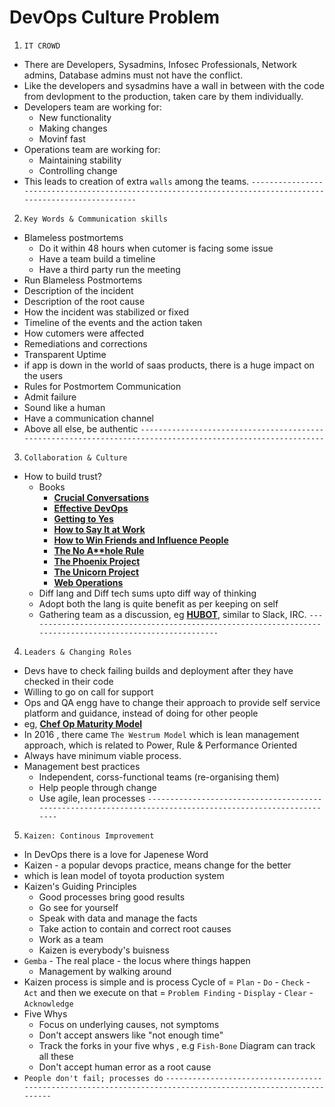 # DevOps Culture Problem
1. `IT CROWD`
- There are Developers, Sysadmins, Infosec Professionals, Network admins, Database admins must not have the conflict.
- Like the developers and sysadmins have a wall in between with the code from devlopment to the production, taken care by them individually.
- Developers team are working for:
  - New functionality
  - Making changes
  - Movinf fast
- Operations team are working for:
  - Maintaining stability
  - Controlling change
- This leads to creation of extra `walls` among the teams.
`------------------------------------------------------------------------------------------------------------`
2. `Key Words & Communication skills`
- Blameless postmortems 
  - Do it within 48 hours when cutomer is facing some issue
  - Have a team build a timeline
  - Have a third party run the meeting
 - Run Blameless Postmortems
  - Description of the incident
  - Description of the root cause
  - How the incident was stabilized or fixed
  - Timeline of the events and the action taken
  - How cutomers were affected
  - Remediations and corrections
 - Transparent Uptime
  - if app is down in the world of saas products, there is a huge impact on the users
 - Rules for Postmortem Communication
  - Admit failure
  - Sound like a human
  - Have a communication channel
  - Above all else, be authentic
`------------------------------------------------------------------------------------------------------------`
3. `Collaboration & Culture`
- How to build trust?
  - Books
    - **[Crucial Conversations](https://www.mheducation.com/highered/product/crucial-conversations-tools-talking-when-stakes-high-second-edition-patterson-grenny/9780071775304.html)**
    - **[Effective DevOps](https://www.oreilly.com/library/view/effective-devops/9781491926291/)**
    - **[Getting to Yes](https://www.penguinrandomhouse.com/books/324551/getting-to-yes-by-roger-fisher-and-william-ury/)**
    - **[How to Say It at Work](https://www.penguinrandomhouse.com/books/295083/how-to-say-it-at-work-by-jack-griffin/)**
    - **[How to Win Friends and Influence People](https://www.simonandschuster.com/books/How-To-Win-Friends-and-Influence-People/Dale-Carnegie/9781439167342)**
    - **[The No A**hole Rule](https://hbgbestsellers.com/titles/robert-i-sutton-phd/the-no-asshole-rule/9780759518018/)**
    - **[The Phoenix Project](https://itrevolution.com/book/the-phoenix-project/)**
    - **[The Unicorn Project](https://itrevolution.com/the-unicorn-project/)**
    - **[Web Operations](https://www.oreilly.com/library/view/web-operations/9781449377465/)**
  - Diff lang and Diff tech sums upto diff way of thinking
  - Adopt both the lang is quite benefit as per keeping on self
  - Gathering team as a discussion, eg **[HUBOT](https://hubot.github.com/)**, similar to Slack, IRC.
`----------------------------------------------------------------------------------------------------------`
4. `Leaders & Changing Roles`
  - Devs have to check failing builds and deployment after they have checked in their code
  - Willing to go on call for support
  - Ops and QA engg have to change their approach to provide self service platform and guidance, instead of doing for other people
  - eg, **[Chef Op Maturity Model](https://www.dropbox.com/s/k8f4cra4jiff45g/Operations-Maturity-Model.pdf)**
  - In 2016 , there came `The Westrum Model` which is lean management approach, which is related to Power, Rule & Performance Oriented
  - Always have minimum viable process.
  - Management best practices
    - Independent, corss-functional teams (re-organising them)
    - Help people through change
    - Use agile, lean processes 
`----------------------------------------------------------------------------------------------------------`
5. `Kaizen: Continous Improvement`
  - In DevOps there is a love for Japenese Word
  - Kaizen - a popular devops practice, means change for the better
  - which is lean model of toyota production system
  - Kaizen's Guiding Principles
    - Good processes bring good results
    - Go see for yourself
    - Speak with data and manage the facts
    - Take action to contain and correct root causes
    - Work as a team
    - Kaizen is everybody's buisness
  - `Gemba` - The real place - the locus where things happen
    - Management by walking around
  - Kaizen process is simple and is process Cycle of = `Plan` - `Do` - `Check` - `Act` and then we execute on that = `Problem Finding` - `Display` - `Clear` - `Acknowledge`
  - Five Whys
    - Focus on underlying causes, not symptoms
    - Don't accept answers like "not enough time"
    - Track the forks in your five whys , e.g `Fish-Bone` Diagram can track all these
    - Don't accept human error as a root cause
  - `People don't fail; processes do`
`------------------------------------------------------------------------------------------------------------`
